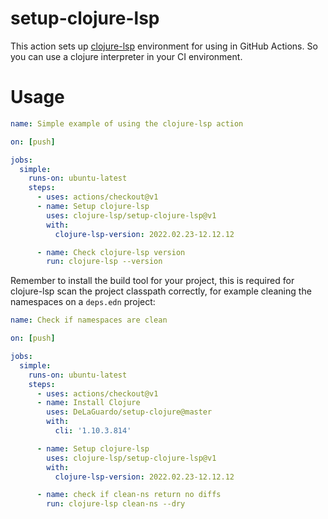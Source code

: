 # setup-clojure-lsp

This action sets up [clojure-lsp](https://github.com/clojure-lsp/clojure-lsp) environment for using in GitHub Actions.
So you can use a clojure interpreter in your CI environment.

# Usage

```yaml
name: Simple example of using the clojure-lsp action

on: [push]

jobs:
  simple:
    runs-on: ubuntu-latest
    steps:
      - uses: actions/checkout@v1
      - name: Setup clojure-lsp
        uses: clojure-lsp/setup-clojure-lsp@v1
        with:
          clojure-lsp-version: 2022.02.23-12.12.12

      - name: Check clojure-lsp version
        run: clojure-lsp --version
```

Remember to install the build tool for your project, this is required for clojure-lsp scan the project classpath correctly, for example cleaning the namespaces on a `deps.edn` project:

```yaml
name: Check if namespaces are clean

on: [push]

jobs:
  simple:
    runs-on: ubuntu-latest
    steps:
      - uses: actions/checkout@v1
      - name: Install Clojure
        uses: DeLaGuardo/setup-clojure@master
        with:
          cli: '1.10.3.814'

      - name: Setup clojure-lsp
        uses: clojure-lsp/setup-clojure-lsp@v1
        with:
          clojure-lsp-version: 2022.02.23-12.12.12

      - name: check if clean-ns return no diffs
        run: clojure-lsp clean-ns --dry
```
